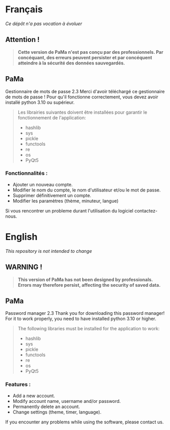 # Français
*Ce dépôt n'a pas vocation à évoluer*

## Attention !
> **Cette version de PaMa n'est pas conçu par des professionnels. Par concéquant, des erreurs peuvent persister et par concéquent atteindre à la sécurité des données sauvegardés.**

## PaMa
Gestionnaire de mots de passe 2.3
Merci d'avoir téléchargé ce gestionnaire de mots de passe !
Pour qu'il fonctionne correctement, vous devez avoir installé python 3.10 ou supérieur.
> Les librairies suivantes doivent être installées pour garantir le fonctionnement de l'application:
> * hashlib
> * sys
> * pickle
> * functools 
> * re
> * os
> * PyQt5

### Fonctionnalités :
* Ajouter un nouveau compte.
* Modifier le nom du compte, le nom d'utilisateur et/ou le mot de passe.
* Supprimer définitivement un compte.
* Modifier les paramètres (thème, minuteur, langue)

Si vous rencontrer un probleme durant l'utilisation du logiciel contactez-nous.

# English
*This repository is not intended to change*

## WARNING !
> **This version of PaMa has not been designed by professionals. Errors may therefore persist, affecting the security of saved data.**

## PaMa
Password manager 2.3
Thank you for downloading this password manager!
For it to work properly, you need to have installed python 3.10 or higher.
> The following libraries must be installed for the application to work:
> * hashlib
> * sys
> * pickle
> * functools 
> * re
> * os
> * PyQt5

### Features :
* Add a new account.
* Modify account name, username and/or password.
* Permanently delete an account.
* Change settings (theme, timer, language).

If you encounter any problems while using the software, please contact us.
